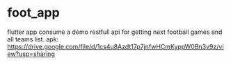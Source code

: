 # foot_app

flutter app consume a demo restfull api for getting next football games and all teams list.
apk: https://drive.google.com/file/d/1cs4u8Azdt17p7jnfwHCmKyppW0Bn3v9z/view?usp=sharing
